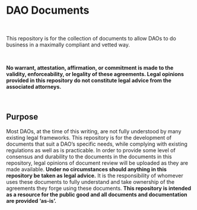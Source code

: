 DAO Documents
=============

 

This repository is for the collection of documents to allow DAOs to do business
in a maximally compliant and vetted way.

 

**No warrant, attestation, affirmation, or commitment is made to the validity,
enforceability, or legality of these agreements. Legal opinions provided in this
repository do not constitute legal advice from the associated attorneys.**

 

Purpose 
--------

Most DAOs, at the time of this writing, are not fully understood by many
existing legal frameworks. This repository is for the development of documents
that suit a DAO’s specific needs, while complying with existing regulations as
well as is practicable. In order to provide some level of consensus and
durability to the documents in the documents in this repository, legal opinions
of document review will be uploaded as they are made available. **Under no
circumstances should anything in this repository be taken as legal advice.** It
is the responsibility of whomever uses these documents to fully understand and
take ownership of the agreements they forge using these documents. **This
repository is intended as a resource for the public good and all documents and
documentation are provided ‘as-is’.**

 

 
